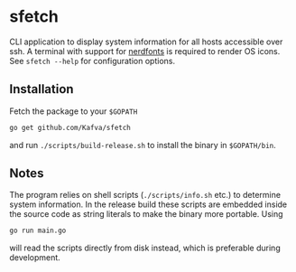 # sfetch
CLI application to display system information for all hosts accessible over ssh. A terminal with support for [nerdfonts](https://www.nerdfonts.com/font-downloads) is required to render OS icons. See `sfetch --help` for configuration options.

## Installation
Fetch the package to your `$GOPATH`
```bash
go get github.com/Kafva/sfetch
```
and run `./scripts/build-release.sh` to install the binary in `$GOPATH/bin`.

## Notes
The program relies on shell scripts (`./scripts/info.sh` etc.) to determine system information. In the release build these scripts are embedded inside the source code as string literals to make the binary more portable. Using
```bash
go run main.go
```
will read the scripts directly from disk instead, which is preferable during development.
